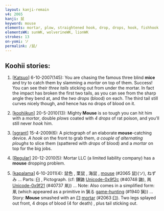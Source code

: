 ```yaml
---
layout: kanji-remain
v4: 2065
kanji: 鼠
keyword: mouse
elements: mortar, plow, straightened hook, drop, drops, hook, fishhook
elementsWK: sunWK, wolverineWK, lionWK
strokes: 13
on-yomi: ソ
permalink: /鼠/
---
```


## Koohii stories: 

1) [<a href="http://kanji.koohii.com/profile/Katsuo">Katsuo</a>] 6-10-2007(145): You are chasing the famous three blind <strong>mice</strong> and try to catch them by slamming a <em>mortar</em> on top of them. Success! You can see their <em>three tails</em> sticking out from under the mortar. In fact the impact has broken the first two tails, as you can see from the sharp angle they bend at, and the <em>two drops</em> (blood) on each. The third tail still curves nicely though, and hence has no drops of blood on it.

2) [<a href="http://kanji.koohii.com/profile/koohiikun">koohiikun</a>] 20-5-2010(13): Mighty<strong> Mouse</strong> is so tough you can hit him with a <em>mortar</em>, double <em>plows</em> coated with <em>4 drops</em> of rat poison, and you&#039;ll still never <em>hook</em> him.

3) [<a href="http://kanji.koohii.com/profile/sgrant">sgrant</a>] 15-4-2009(6): A pictograph of an elaborate<strong> mouse</strong>-catching device. <em>A hook</em> on the front to grab them, <em>a couple of alternating ploughs</em> to slice them (spattered with <em>drops</em> of blood) and a <em>mortar</em> on top for the big jobs.

4) [<a href="http://kanji.koohii.com/profile/Regular">Regular</a>] 20-12-2010(5): Mortar LLC (a limited liability company) has a<strong> mouse</strong> dropping problem.

5) [<a href="http://kanji.koohii.com/profile/kapalama">kapalama</a>] 6-10-2011(4): 鼠色 , 栗鼠 , 海鼠 , <a href="../v4/2065.html">mouse</a> (#2065 鼠)(ソ), ねずみ ... Parts: 臼 , Pictograph. (cf: 鎌鼬 <a href="http://kanji.koohii.com/study/kanji/40748">Unicode-0x9f2c</a> (#40748 鼬), 鼡<a href="http://kanji.koohii.com/study/kanji/40737">Unicode-0x9f21</a> (#40737 鼡)) ... Note: Also comes in a simplified form: 鼡 (which appeared as a primitive in 猟る <a href="http://kanji.koohii.com/study/kanji/1940">game-hunting</a> (#1940 猟)) ... Story:<strong> Mouse</strong> smashed with an 臼 <a href="../v4/2063.html">mortar</a> (#2063 臼). Two legs splayed out front, 4 drops of blood (4 for death) , plus tail sticking out.

